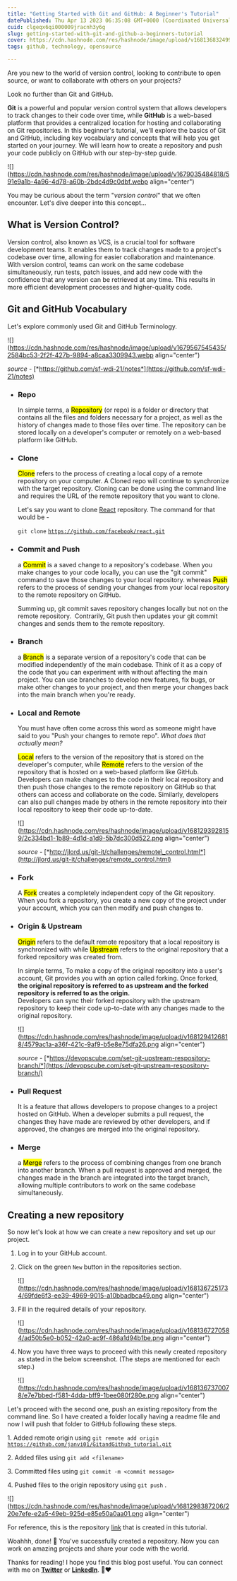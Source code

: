 ```yaml
---
title: "Getting Started with Git and GitHub: A Beginner's Tutorial"
datePublished: Thu Apr 13 2023 06:35:08 GMT+0000 (Coordinated Universal Time)
cuid: clgeqx6qi000009jracnh3y6g
slug: getting-started-with-git-and-github-a-beginners-tutorial
cover: https://cdn.hashnode.com/res/hashnode/image/upload/v1681368324991/947f667c-0484-415d-85df-133e25c479c6.png
tags: github, technology, opensource

---
```


Are you new to the world of version control, looking to contribute to open source, or want to collaborate with others on your projects?

Look no further than Git and GitHub.

**Git** is a powerful and popular version control system that allows developers to track changes to their code over time, while **GitHub** is a web-based platform that provides a centralized location for hosting and collaborating on Git repositories. In this beginner's tutorial, we'll explore the basics of Git and GitHub, including key vocabulary and concepts that will help you get started on your journey. We will learn how to create a repository and push your code publicly on GitHub with our step-by-step guide.

![](https://cdn.hashnode.com/res/hashnode/image/upload/v1679035484818/591e9a1b-4a96-4d78-a60b-2bdc4d9c0dbf.webp align="center")

You may be curious about the term "*version control*" that we often encounter. Let's dive deeper into this concept...

## What is Version Control?

Version control, also known as VCS, is a crucial tool for software development teams. It enables them to track changes made to a project's codebase over time, allowing for easier collaboration and maintenance. With version control, teams can work on the same codebase simultaneously, run tests, patch issues, and add new code with the confidence that any version can be retrieved at any time. This results in more efficient development processes and higher-quality code.

## Git and GitHub Vocabulary

Let's explore commonly used Git and GitHub Terminology.

![](https://cdn.hashnode.com/res/hashnode/image/upload/v1679567545435/2584bc53-2f2f-427b-9894-a8caa3309943.webp align="center")

*source -* [*https://github.com/sf-wdi-21/notes*](https://github.com/sf-wdi-21/notes)

* ### Repo
    
    In simple terms, a <mark>Repository</mark> (or repo) is a folder or directory that contains all the files and folders necessary for a project, as well as the history of changes made to those files over time. The repository can be stored locally on a developer's computer or remotely on a web-based platform like GitHub.
    
* ### Clone
    
    <mark>Clone</mark> refers to the process of creating a local copy of a remote repository on your computer. A Cloned repo will continue to synchronize with the target repository. Cloning can be done using the command line and requires the URL of the remote repository that you want to clone.
    
    Let's say you want to clone [React](https://github.com/facebook/react) repository. The command for that would be -
    
    `git clone` [`https://github.com/facebook/react.git`](https://github.com/facebook/react.git)
    
* ### Commit and Push
    
    a <mark>Commit</mark> is a saved change to a repository's codebase. When you make changes to your code locally, you can use the "git commit" command to save those changes to your local repository. whereas <mark>Push</mark> refers to the process of sending your changes from your local repository to the remote repository on GitHub.
    
    Summing up, git commit saves repository changes locally but not on the remote repository.  Contrarily, Git push then updates your git commit changes and sends them to the remote repository.
    
* ### Branch
    
    a <mark>Branch</mark> is a separate version of a repository's code that can be modified independently of the main codebase. Think of it as a copy of the code that you can experiment with without affecting the main project. You can use branches to develop new features, fix bugs, or make other changes to your project, and then merge your changes back into the main branch when you're ready.
    
* ### Local and Remote
    
    You must have often come across this word as someone might have said to you "Push your changes to remote repo". *What does that actually mean?*
    
    <mark>Local</mark> refers to the version of the repository that is stored on the developer's computer, while <mark>Remote</mark> refers to the version of the repository that is hosted on a web-based platform like GitHub. Developers can make changes to the code in their local repository and then push those changes to the remote repository on GitHub so that others can access and collaborate on the code. Similarly, developers can also pull changes made by others in the remote repository into their local repository to keep their code up-to-date.
    
    ![](https://cdn.hashnode.com/res/hashnode/image/upload/v1681293928159/2c334bd1-1b89-4d1d-a1d9-5b7dc300d522.png align="center")
    
    *source -* [*http://jlord.us/git-it/challenges/remote\_control.html*](http://jlord.us/git-it/challenges/remote_control.html)
    
* ### Fork
    
    A <mark>Fork</mark> creates a completely independent copy of the Git repository. When you fork a repository, you create a new copy of the project under your account, which you can then modify and push changes to.
    
* ### Origin & Upstream
    
    <mark>Origin</mark> refers to the default remote repository that a local repository is synchronized with while <mark>Upstream</mark> refers to the original repository that a forked repository was created from.
    
    In simple terms, To make a copy of the original repository into a user's account, Git provides you with an option called forking. Once forked, **the original repository is referred to as upstream and the forked repository is referred to as the origin.**  
    Developers can sync their forked repository with the upstream repository to keep their code up-to-date with any changes made to the original repository.
    
    ![](https://cdn.hashnode.com/res/hashnode/image/upload/v1681294126818/4579ac1a-a36f-421c-9af9-b5e8e75dfa26.png align="center")
    
    *source -* [*https://devopscube.com/set-git-upstream-respository-branch/*](https://devopscube.com/set-git-upstream-respository-branch/)
    
* ### Pull Request
    
    It is a feature that allows developers to propose changes to a project hosted on GitHub. When a developer submits a pull request, the changes they have made are reviewed by other developers, and if approved, the changes are merged into the original repository.
    
* ### Merge
    
    a <mark>Merge</mark> refers to the process of combining changes from one branch into another branch. When a pull request is approved and merged, the changes made in the branch are integrated into the target branch, allowing multiple contributors to work on the same codebase simultaneously.
    

## Creating a new repository

So now let's look at how we can create a new repository and set up our project.

1. Log in to your GitHub account.
    
2. Click on the green `New` button in the repositories section.
    
    ![](https://cdn.hashnode.com/res/hashnode/image/upload/v1681367251734/69fde6f3-ee39-4969-9015-a10bbadbca49.png align="center")
    
3. Fill in the required details of your repository.
    
    ![](https://cdn.hashnode.com/res/hashnode/image/upload/v1681367270584/ad50b5e0-b052-42a0-ac9f-486a1d94b1be.png align="center")
    
4. Now you have three ways to proceed with this newly created repository as stated in the below screenshot. (The steps are mentioned for each step.)
    
    ![](https://cdn.hashnode.com/res/hashnode/image/upload/v1681367370078/e7e7bbed-f581-4dda-bff9-1bee080f280e.png align="center")
    

Let's proceed with the second one, push an existing repository from the command line. So I have created a folder locally having a readme file and now I will push that folder to GitHub following these steps.

1\. Added remote origin using `git remote add origin` [`https://github.com/janvi01/GitandGithub_tutorial.git`](https://github.com/janvi01/GitandGithub_tutorial.git)

2\. Added files using `git add <filename>`

3\. Committed files using `git commit -m <commit message>`

4\. Pushed files to the origin repository using `git push` .

![](https://cdn.hashnode.com/res/hashnode/image/upload/v1681298387206/220e7efe-e2a5-49eb-925d-e85e50a0aa01.png align="center")

For reference, this is the repository [link](https://github.com/janvi01/GitandGithub_tutorial) that is created in this tutorial.

Woahhh, done! 🚀 You've successfully created a repository. Now you can work on amazing projects and share your code with the world.

Thanks for reading! I hope you find this blog post useful. You can connect with me on [**Twitter**](https://twitter.com/janvibajo01) or [**LinkedIn**](https://www.linkedin.com/in/janvi01/). 🚀❤️